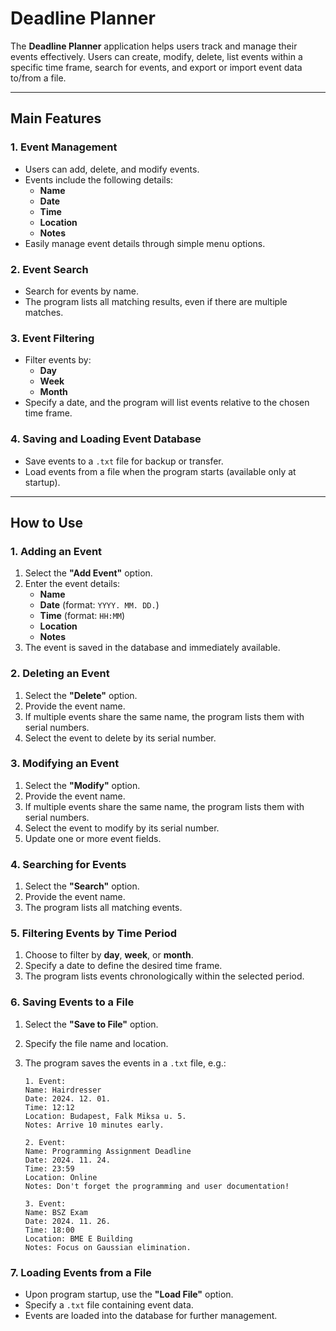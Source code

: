 # Deadline Planner

The **Deadline Planner** application helps users track and manage their events effectively. Users can create, modify, delete, list events within a specific time frame, search for events, and export or import event data to/from a file.

---

## **Main Features**

### **1. Event Management**
- Users can add, delete, and modify events.
- Events include the following details:
  - **Name**
  - **Date**
  - **Time**
  - **Location**
  - **Notes**
- Easily manage event details through simple menu options.

### **2. Event Search**
- Search for events by name.
- The program lists all matching results, even if there are multiple matches.

### **3. Event Filtering**
- Filter events by:
  - **Day**
  - **Week**
  - **Month**
- Specify a date, and the program will list events relative to the chosen time frame.

### **4. Saving and Loading Event Database**
- Save events to a `.txt` file for backup or transfer.
- Load events from a file when the program starts (available only at startup).

---

## **How to Use**

### **1. Adding an Event**
1. Select the **"Add Event"** option.
2. Enter the event details:
   - **Name**
   - **Date** (format: `YYYY. MM. DD.`)
   - **Time** (format: `HH:MM`)
   - **Location**
   - **Notes**
3. The event is saved in the database and immediately available.

### **2. Deleting an Event**
1. Select the **"Delete"** option.
2. Provide the event name.
3. If multiple events share the same name, the program lists them with serial numbers.
4. Select the event to delete by its serial number.

### **3. Modifying an Event**
1. Select the **"Modify"** option.
2. Provide the event name.
3. If multiple events share the same name, the program lists them with serial numbers.
4. Select the event to modify by its serial number.
5. Update one or more event fields.

### **4. Searching for Events**
1. Select the **"Search"** option.
2. Provide the event name.
3. The program lists all matching events.

### **5. Filtering Events by Time Period**
1. Choose to filter by **day**, **week**, or **month**.
2. Specify a date to define the desired time frame.
3. The program lists events chronologically within the selected period.

### **6. Saving Events to a File**
1. Select the **"Save to File"** option.
2. Specify the file name and location.
3. The program saves the events in a `.txt` file, e.g.:

   ```
   1. Event:
   Name: Hairdresser
   Date: 2024. 12. 01.
   Time: 12:12
   Location: Budapest, Falk Miksa u. 5.
   Notes: Arrive 10 minutes early.

   2. Event:
   Name: Programming Assignment Deadline
   Date: 2024. 11. 24.
   Time: 23:59
   Location: Online
   Notes: Don't forget the programming and user documentation!

   3. Event:
   Name: BSZ Exam
   Date: 2024. 11. 26.
   Time: 18:00
   Location: BME E Building
   Notes: Focus on Gaussian elimination.
   ```

### **7. Loading Events from a File**
- Upon program startup, use the **"Load File"** option.
- Specify a `.txt` file containing event data.
- Events are loaded into the database for further management.

